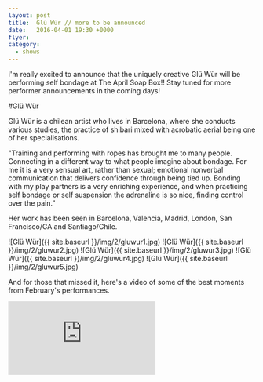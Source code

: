 ```yaml
---
layout: post
title:  Glü Wür // more to be announced
date:   2016-04-01 19:30 +0000
flyer:
category:
  - shows
---
```


I'm really excited to announce that the uniquely creative Glü Wür will be performing self bondage at The April Soap Box!!  Stay tuned for more performer announcements in the coming days!

#Glü Wür

Glü Wür is a chilean artist who lives in Barcelona, where she conducts various studies, the practice of shibari mixed with acrobatic aerial being one of her specialisations.

"Training and performing with ropes has brought me to many people. Connecting in a different way to what people imagine about bondage.
For me it is a very sensual art, rather than sexual; emotional nonverbal communication that delivers confidence through being tied up. Bonding with my play partners is a very enriching experience, and when practicing self bondage or self suspension the adrenaline is so nice, finding control over the pain.”

Her work has been seen in Barcelona, Valencia, Madrid, London, San Francisco/CA and Santiago/Chile.

![Glü Wür]({{ site.baseurl }}/img/2/gluwur1.jpg)
![Glü Wür]({{ site.baseurl }}/img/2/gluwur2.jpg)
![Glü Wür]({{ site.baseurl }}/img/2/gluwur3.jpg)
![Glü Wür]({{ site.baseurl }}/img/2/gluwur4.jpg)
![Glü Wür]({{ site.baseurl }}/img/2/gluwur5.jpg)

And for those that missed it, here's a video of some of the best moments from February's performances.
<div class="video-wrapper">
<iframe src="https://player.vimeo.com/video/158338103" frameborder="0" webkitallowfullscreen mozallowfullscreen allowfullscreen></iframe>
</div>
